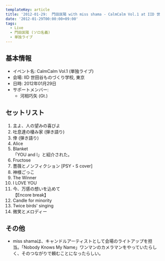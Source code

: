 ```yaml
---
templateKey: article
title: '2012-01-29:  門田匡陽 with miss shama - CalmCalm Vol.1 at IID 世田谷ものづくり学校'
date: '2012-01-29T00:00:00+09:00'
tags:
  - Live
  - 門田匡陽 (ソロ名義)
  - 単独ライブ
---
```

## 基本情報

* イベント名: CalmCalm Vol.1 (単独ライブ)
* 会場: IID 世田谷ものづくり学校, 東京
* 日時: 2012年01月29日
* サポートメンバー:
  * 河相巧矢 (Gt.)

## セットリスト

1. 主よ、人の望みの喜びよ
1. 吐息達の棲み家 (弾き語り)
1. 倖 (弾き語り)
1. Alice
1. Blanket<br>
  「YOU and I」と紹介された。
1. Fructose
1. 薔薇とノンフィクション [PSY・S cover]
1. 神様ごっこ
1. The Winner
1. I LOVE YOU
1. 今、万感の想いを込めて<br>
  【Encore break】
1. Candle for minority
1. Twice birds' singing
1. 微笑とメロディー

## その他

* miss shamaは、キャンドルアーティストとして会場のライトアップを担当。「Nobody Knows My Name」ワンマンのカメラマンをやっていたらしく、そのつながりで頼むことになったらしい。
